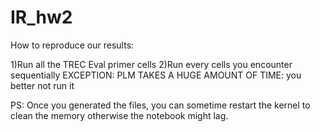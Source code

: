 # IR_hw2
How to reproduce our results:

1)Run all the TREC Eval primer cells 
2)Run every cells you encounter sequentially 
EXCEPTION: PLM TAKES A HUGE AMOUNT OF TIME: you better not run it 

PS: Once you generated the files, you can sometime restart the kernel to clean the memory otherwise the notebook might lag. 
